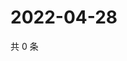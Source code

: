 # 2022-04-28

共 0 条

<!-- BEGIN WEIBO -->
<!-- 最后更新时间 Thu Apr 28 2022 06:16:36 GMT+0800 (China Standard Time) -->

<!-- END WEIBO -->
